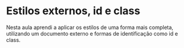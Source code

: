 # Estilos externos, id e class

Nesta aula aprendi a aplicar os estilos de uma forma mais completa, utilizando um documento externo e formas de identificação como id e class.